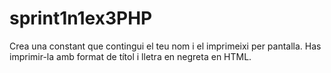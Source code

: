# sprint1n1ex3PHP
Crea una constant que contingui el teu nom i el imprimeixi per pantalla. Has imprimir-la amb format de títol i lletra en negreta en HTML.
